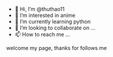 - 👋 Hi, I’m @thuthao11
- 👀 I’m interested in anime
- 🌱 I’m currently learning python
- 💞️ I’m looking to collaborate on ...
- 📫 How to reach me ...

<!---
thuthao11/thuthao11 is a ✨ special ✨ repository because its `README.md` (this file) appears on your GitHub profile.
You can click the Preview link to take a look at your changes.
--->
welcome my page, thanks for follows me

